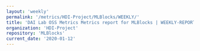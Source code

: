 ```yaml
---
layout: 'weekly'
permalink: '/metrics/HDI-Project/MLBlocks/WEEKLY/'
title: 'DAI Lab OSS Metrics Metrics report for MLBlocks | WEEKLY-REPORT-2020-01-12'
organization: 'HDI-Project'
repository: 'MLBlocks'
current_date: '2020-01-12'
---
```

